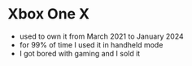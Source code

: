 # Xbox One X

- used to own it from March 2021 to January 2024
- for 99% of time I used it in handheld mode
- I got bored with gaming and I sold it

